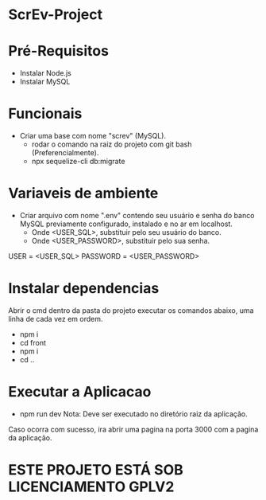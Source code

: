 # ScrEv-Project

# Pré-Requisitos

- Instalar Node.js
- Instalar MySQL

# Funcionais
 - Criar uma base com nome "screv" (MySQL).
   - rodar o comando na raiz do projeto com git bash (Preferencialmente).
    - npx sequelize-cli db:migrate

# Variaveis de ambiente
  - Criar arquivo com nome ".env" contendo seu usuário e senha do banco MySQL previamente configurado, instalado e no ar em localhost.
    - Onde <USER_SQL>, substituir pelo seu usuário do banco.
    - Onde <USER_PASSWORD>, substituir pelo sua senha.
  
USER = <USER_SQL>
PASSWORD = <USER_PASSWORD>

# Instalar dependencias

Abrir o cmd dentro da pasta do projeto
executar os comandos abaixo, uma linha de cada vez em ordem.
  - npm i
  - cd front
  - npm i
  - cd ..
# Executar a Aplicacao
  - npm run dev
  Nota: Deve ser executado no diretório raiz da aplicação.

Caso ocorra com sucesso, ira abrir uma pagina na porta 3000 com a pagina da aplicação.

# ESTE PROJETO ESTÁ SOB LICENCIAMENTO GPLV2
